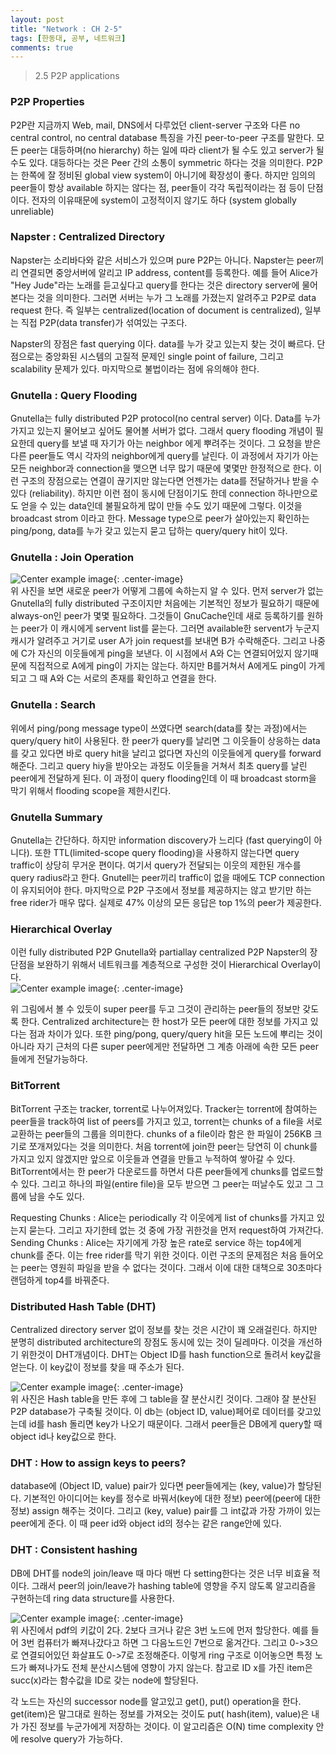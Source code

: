 ```yaml
---
layout: post
title: "Network : CH 2-5"
tags: [한동대, 공부, 네트워크]
comments: true
---
```


> 2.5 P2P applications  

### P2P Properties  
P2P란 지금까지 Web, mail, DNS에서 다루었던 client-server 구조와 다른 no central control, no central database 특징을 가진 peer-to-peer 구조를 말한다. 모든 peer는 대등하며(no hierarchy) 하는 일에 따라 client가 될 수도 있고 server가 될 수도 있다. 대등하다는 것은 Peer 간의 소통이 symmetric 하다는 것을 의미한다. P2P는 한쪽에 잘 정비된 global view system이 아니기에 확장성이 좋다. 하지만 임의의 peer들이 항상 available 하지는 않다는 점, peer들이 각각 독립적이라는 점 등이 단점이다. 전자의 이유때문에 system이 고정적이지 않기도 하다 (system globally unreliable)  

### Napster : Centralized Directory  
Napster는 소리바다와 같은 서비스가 있으며 pure P2P는 아니다. Napster는 peer끼리 연결되면 중앙서버에 알리고 IP address, content를 등록한다. 예를 들어 Alice가 "Hey Jude"라는 노래를 듣고싶다고 query를 한다는 것은 directory server에 물어본다는 것을 의미한다. 그러면 서버는 누가 그 노래를 가졌는지 알려주고 P2P로 data request 한다. 즉 일부는 centralized(location of document is centralized), 일부는 직접 P2P(data transfer)가 섞여있는 구조다.  

Napster의 장점은 fast querying 이다. data를 누가 갖고 있는지 찾는 것이 빠르다. 단점으로는 중앙화된 시스템의 고질적 문제인 single point of failure, 그리고 scalability 문제가 있다. 마지막으로 불법이라는 점에 유의해야 한다.  

### Gnutella : Query Flooding  
Gnutella는 fully distributed P2P protocol(no central server) 이다. Data를 누가 가지고 있는지 물어보고 싶어도 물어볼 서버가 없다. 그래서 query flooding 개념이 필요한데 query를 보낼 때 자기가 아는 neighbor 에게 뿌려주는 것이다. 그 요청을 받은 다른 peer들도 역시 각자의 neighbor에게 query를 날린다. 이 과정에서 자기가 아는 모든 neighbor과 connection을 맺으면 너무 많기 때문에 몇몇만 한정적으로 한다. 이런 구조의 장점으로는 연결이 끊기지만 않는다면 언젠가는 data를 전달하거나 받을 수 있다 (reliability). 하지만 이런 점이 동시에 단점이기도 한데 connection 하나만으로도 얻을 수 있는 data인데 불필요하게 많이 만들 수도 있기 때문에 그렇다. 이것을 broadcast strom 이라고 한다. Message type으로 peer가 살아있는지 확인하는 ping/pong, data를 누가 갖고 있는지 묻고 답하는 query/query hit이 있다.  

### Gnutella : Join Operation  
![Center example image](https://user-images.githubusercontent.com/35067611/66693274-204a1200-ece2-11e9-9ecd-d93068510d93.png "Center"){: .center-image}  
위 사진을 보면 새로운 peer가 어떻게 그룹에 속하는지 알 수 있다. 먼저 server가 없는 Gnutella의 fully distributed 구조이지만 처음에는 기본적인 정보가 필요하기 때문에 always-on인 peer가 몇몇 필요하다. 그것들이 GnuCache인데 새로 등록하기를 원하는 peer가 이 캐시에게 servent list를 묻는다. 그러면 available한 servent가 누군지 캐시가 알려주고 거기로 user A가 join request를 보내면 B가 수락해준다. 그리고 나중에 C가 자신의 이웃들에게 ping을 보낸다. 이 시점에서 A와 C는 연결되어있지 않기때문에 직접적으로 A에게 ping이 가지는 않는다. 하지만 B를거쳐서 A에게도 ping이 가게되고 그 때 A와 C는 서로의 존재를 확인하고 연결을 한다.  

### Gnutella : Search  
위에서 ping/pong message type이 쓰였다면 search(data를 찾는 과정)에서는 query/query hit이 사용된다. 한 peer가 query를 날리면 그 이웃들이 상응하는 data를 갖고 있다면 바로 query hit을 날리고 없다면 자신의 이웃들에게 query를 forward해준다. 그리고 query hiy을 받아오는 과정도 이웃들을 거쳐서 최초 query를 날린 peer에게 전달하게 된다. 이 과정이 query flooding인데 이 때 broadcast storm을 막기 위해서 flooding scope을 제한시킨다.  

### Gnutella Summary  
Gnutella는 간단하다. 하지만 information discovery가 느리다 (fast querying이 아니다). 또한 TTL(limited-scope query flooding)을 사용하지 않는다면 query traffic이 상당히 무거운 편이다. 여기서 query가 전달되는 이웃의 제한된 개수를 query radius라고 한다. Gnutell는 peer끼리 traffic이 없을 때에도 TCP connection이 유지되어야 한다. 마지막으로 P2P 구조에서 정보를 제공하지는 않고 받기만 하는 free rider가 매우 많다. 실제로 47% 이상의 모든 응답은 top 1%의 peer가 제공한다.  

### Hierarchical Overlay  
이런 fully distributed P2P Gnutella와 partiallay centralized P2P Napster의 장단점을 보완하기 위해서 네트워크를 계층적으로 구성한 것이 Hierarchical Overlay이다.  
![Center example image](https://user-images.githubusercontent.com/35067611/66845785-a5b41780-efab-11e9-8618-fedc06c68dd3.png "Center"){: .center-image}  

위 그림에서 볼 수 있듯이 super peer를 두고 그것이 관리하는 peer들의 정보만 갖도록 한다. Centralized architecture는 한 host가 모든 peer에 대한 정보를 가지고 있다는 점과 차이가 있다. 또한 ping/pong, query/query hit을 모든 노드에 뿌리는 것이 아니라 자기 근처의 다른 super peer에게만 전달하면 그 계층 아래에 속한 모든 peer들에게 전달가능하다.  

### BitTorrent  
BitTorrent 구조는 tracker, torrent로 나누어져있다. Tracker는 torrent에 참여하는 peer들을 track하여 list of peers를 가지고 있고, torrent는 chunks of a file을 서로 교환하는 peer들의 그룹을 의미한다. chunks of a file이라 함은 한 파일이 256KB 크기로 쪼개져있다는 것을 의미한다. 처음 torrent에 join한 peer는 당연히 이 chunk를 가지고 있지 않겠지만 앞으로 이웃들과 연결을 만들고 누적하여 쌓아갈 수 있다. BitTorrent에서는 한 peer가 다운로드를 하면서 다른 peer들에게 chunks를 업로드할 수 있다. 그리고 하나의 파일(entire file)을 모두 받으면 그 peer는 떠날수도 있고 그 그룹에 남을 수도 있다.  

Requesting Chunks : Alice는 periodically 각 이웃에게 list of chunks를 가지고 있는지 묻는다. 그리고 자기한테 없는 것 중에 가장 귀한것을 먼저 request하여 가져간다.  
Sending Chunks : Alice는 자기에게 가장 높은 rate로 service 하는 top4에게 chunk를 준다. 이는 free rider를 막기 위한 것이다. 이런 구조의 문제점은 처음 들어오는 peer는 영원히 파일을 받을 수 없다는 것이다. 그래서 이에 대한 대책으로 30초마다 랜덤하게 top4를 바꿔준다.  

### Distributed Hash Table (DHT)  
Centralized directory server 없이 정보를 찾는 것은 시간이 꽤 오래걸린다. 하지만 분명히 distributed architecture의 장점도 동시에 있는 것이 딜레마다. 이것을 개선하기 위한것이 DHT개념이다. DHT는 Object ID를 hash function으로 돌려서 key값을 얻는다. 이 key값이 정보를 찾을 때 주소가 된다.  

![Center example image](https://user-images.githubusercontent.com/35067611/66693672-54bfcd00-ece6-11e9-888a-3fcaabf17d3d.png "Center"){: .center-image}  
위 사진은 Hash table을 만든 후에 그 table을 잘 분산시킨 것이다. 그래야 잘 분산된 P2P database가 구축될 것이다. 이 db는 (object ID, value)페어로 데이터를 갖고있는데 id를 hash 돌리면 key가 나오기 때문이다. 그래서 peer들은 DB에게 query할 때 object id나 key값으로 한다.  

### DHT : How to assign keys to peers?  
database에 (Object ID, value) pair가 있다면 peer들에게는 (key, value)가 할당된다. 기본적인 아이디어는 key를 정수로 바꿔서(key에 대한 정보) peer에(peer에 대한 정보) assign 해주는 것이다. 그리고 (key, value) pair를 그 int값과 가장 가까이 있는 peer에게 준다. 이 때 peer id와 object id의 정수는 같은 range안에 있다.  

### DHT : Consistent hashing  
DB에 DHT를 node의 join/leave 때 마다 매번 다 setting한다는 것은 너무 비효율 적이다. 그래서 peer의 join/leave가 hashing table에 영향을 주지 않도록 알고리즘을 구현하는데 ring data structure를 사용한다.  

![Center example image](https://user-images.githubusercontent.com/35067611/66693843-538f9f80-ece8-11e9-8d82-8275d06d1a1d.png "Center"){: .center-image}  
위 사진에서 pdf의 키값이 2다. 2보다 크거나 같은 3번 노드에 먼저 할당한다. 예를 들어 3번 컴퓨터가 빠져나갔다고 하면 그 다음노드인 7번으로 옮겨간다. 그리고 0->3으로 연결되어있던 화살표도 0->7로 조정해준다. 이렇게 ring 구조로 이어놓으면 특정 노드가 빠져나가도 전체 분산시스템에 영향이 가지 않는다. 참고로 ID x를 가진 item은 succ(x)라는 함수값을 ID로 갖는 node에 할당된다.  

각 노드는 자신의 successor node를 알고있고 get(), put() operation을 한다. get(item)은 말그대로 원하는 정보를 가져오는 것이도 put( hash(item), value)은 내가 가진 정보를 누군가에게 저장하는 것이다. 이 알고리즘은 O(N) time complexity 안에 resolve query가 가능하다.  